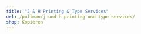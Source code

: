 ```yaml
---
title: "J & H Printing & Type Services"
url: /pullman/j-und-h-printing-und-type-services/
shop: Kopieren
---
```

